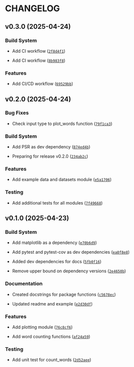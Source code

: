 # CHANGELOG


## v0.3.0 (2025-04-24)

### Build System

- Add CI workflow
  ([`2f8d4f1`](https://github.com/jorvalalb/pycounts/commit/2f8d4f111c63ff3baa9b7f1adfc001a3a5588ecb))

- Add CI workflow
  ([`8b983f8`](https://github.com/jorvalalb/pycounts/commit/8b983f8cc77f8b6b5d447567cbae881a4b47df13))

### Features

- Add CI/CD workflow
  ([`69529bb`](https://github.com/jorvalalb/pycounts/commit/69529bb05c267294795041e7546d2766d8c3d3e9))


## v0.2.0 (2025-04-24)

### Bug Fixes

- Check input type to plot_words function
  ([`79f1ca3`](https://github.com/jorvalalb/pycounts/commit/79f1ca32f68a63e6437b36d6ad839f99e875a95c))

### Build System

- Add PSR as dev dependency
  ([`874ed4b`](https://github.com/jorvalalb/pycounts/commit/874ed4b2a38aa25ebc4f37dc7c5764d5272950e0))

- Preparing for release v0.2.0
  ([`234ab2c`](https://github.com/jorvalalb/pycounts/commit/234ab2cc710aae7e21824ee8c318b6ee67e853cf))

### Features

- Add example data and datasets module
  ([`e5a1706`](https://github.com/jorvalalb/pycounts/commit/e5a1706917c8bae0256bbe01063593a01261ce1d))

### Testing

- Add additional tests for all modules
  ([`7f49668`](https://github.com/jorvalalb/pycounts/commit/7f496688578457c341434fa4f520fe28cf6f4e79))


## v0.1.0 (2025-04-23)

### Build System

- Add matplotlib as a dependency
  ([`e70b6d9`](https://github.com/jorvalalb/pycounts/commit/e70b6d9eb4e8b6d12de9c3221de0bf3abe6f442e))

- Add pytest and pytest-cov as dev dependencies
  ([`ea0f8e8`](https://github.com/jorvalalb/pycounts/commit/ea0f8e8f097a863b05fd0dc01d7ae29bab37ea1d))

- Added dev dependencies for docs
  ([`5fb0f16`](https://github.com/jorvalalb/pycounts/commit/5fb0f16b695392bc386b355f5b555747a75fcff2))

- Remove upper bound on dependency versions
  ([`2e4650b`](https://github.com/jorvalalb/pycounts/commit/2e4650b13106c30d95e62bacba43f7aa0074e215))

### Documentation

- Created docstrings for package functions
  ([`c5678ec`](https://github.com/jorvalalb/pycounts/commit/c5678ec62468811fc2c096d44faee44cd0aabb5e))

- Updated readme and example
  ([`e2d30df`](https://github.com/jorvalalb/pycounts/commit/e2d30df01aeb25755355938a534b226a6c1d1223))

### Features

- Add plotting module
  ([`76c8cf6`](https://github.com/jorvalalb/pycounts/commit/76c8cf69a3bcc9e486248c4efff25251a862f2a7))

- Add word counting functions
  ([`af24a59`](https://github.com/jorvalalb/pycounts/commit/af24a592d4101d59fc60f7c7f126686ca5fdbfdf))

### Testing

- Add unit test for count_words
  ([`2d52aee`](https://github.com/jorvalalb/pycounts/commit/2d52aee4ddbfdeff3b1858168fe4c33b09b32980))
